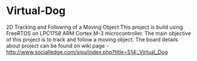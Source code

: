 # Virtual-Dog
2D Tracking and Following of a Moving Object
This project is build using FreeRTOS on LPC1758 ARM Cortex M-3 microcontroller.
The main objective of this project is to track and follow a moving object.
The board details about project can be found on wiki page - http://www.socialledge.com/sjsu/index.php?title=S14:_Virtual_Dog
